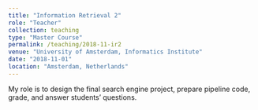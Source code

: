 ```yaml
---
title: "Information Retrieval 2"
role: "Teacher"
collection: teaching
type: "Master Course"
permalink: /teaching/2018-11-ir2
venue: "University of Amsterdam, Informatics Institute"
date: "2018-11-01"
location: "Amsterdam, Netherlands"
---
```


My role is to design the final search engine project, prepare pipeline code, grade, and answer students’ questions.